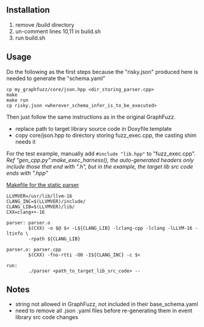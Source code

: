 ## Installation
1. remove /build directory
2. un-comment lines 10,11 in build.sh
3. run build.sh

## Usage

Do the following as the first steps because the "risky.json" produced here is needed to generate the "schema.yaml"
```
cp my_graphfuzz/core/json.hpp <dir_storing_parser.cpp>
make
make run
cp risky.json <wherever_schema_infer_is_to_be_executed>
```
Then just follow the same instructions as in the original GraphFuzz. 
- replace path to target library source code in Doxyfile.template
- copy core/json.hpp to directory storing fuzz_exec.cpp, the casting shim needs it

For the test example, manually add `#include "lib.hpp"` to "fuzz_exec.cpp".\
<i> Ref "gen_cpp.py":make_exec_harness(), the auto-generated headers only include those that end with ".h", but in the example, the target lib src code ends with ".hpp" </i>


<u>Makefile for the static parser</u>
```
LLVMVER=/usr/lib/llvm-16
CLANG_INC=$(LLVMVER)/include/
CLANG_LIB=$(LLVMVER)/lib/
CXX=clang++-16

parser: parser.o
        $(CXX) -o $@ $< -L${CLANG_LIB} -lclang-cpp -lclang -lLLVM-16 -ltinfo \
        -rpath ${CLANG_LIB}

parser.o: parser.cpp
        $(CXX) -fno-rtti -O0 -I${CLANG_INC} -c $<

run:
        ./parser <path_to_target_lib_src_code> --
```
## Notes
- string not allowed in GraphFuzz, not included in their base_schema.yaml
- need to remove all .json .yaml files before re-generating them in event library src code changes
